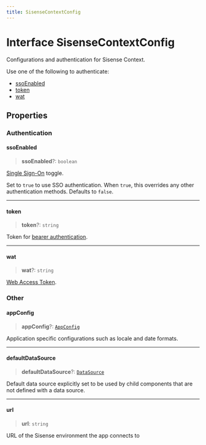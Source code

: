 ```yaml
---
title: SisenseContextConfig
---
```


# Interface SisenseContextConfig

Configurations and authentication for Sisense Context.

Use one of the following to authenticate:

- [ssoEnabled](interface.SisenseContextConfig.md#ssoenabled)
- [token](interface.SisenseContextConfig.md#token)
- [wat](interface.SisenseContextConfig.md#wat)

## Properties

### Authentication

#### ssoEnabled

> **ssoEnabled**?: `boolean`

[Single Sign-On](https://docs.sisense.com/main/SisenseLinux/using-single-sign-on-to-access-sisense.htm) toggle.

Set to `true` to use SSO authentication. When `true`, this overrides any other authentication methods. Defaults to `false`.

***

#### token

> **token**?: `string`

Token for [bearer authentication](https://sisense.dev/guides/restApi/using-rest-api.html).

***

#### wat

> **wat**?: `string`

[Web Access Token](https://docs.sisense.com/main/SisenseLinux/using-web-access-token.htm).

### Other

#### appConfig

> **appConfig**?: [`AppConfig`](../type-aliases/type-alias.AppConfig.md)

Application specific configurations such as locale and date formats.

***

#### defaultDataSource

> **defaultDataSource**?: [`DataSource`](../../sdk-data/type-aliases/type-alias.DataSource.md)

Default data source explicitly set to be used by child components that are not defined with a data source.

***

#### url

> **url**: `string`

URL of the Sisense environment the app connects to
